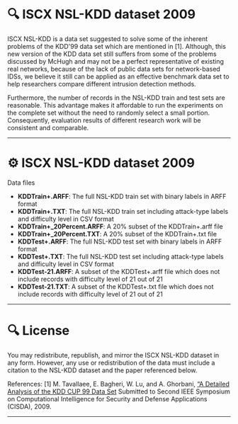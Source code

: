 # 🔍 ISCX NSL-KDD dataset 2009

ISCX NSL-KDD is a data set suggested to solve some of the inherent problems of the KDD'99 data set which are mentioned in [1]. Although, this new version of the KDD data set still suffers from some of the problems discussed by McHugh and may not be a perfect representative of existing real networks, because of the lack of public data sets for network-based IDSs, we believe it still can be applied as an effective benchmark data set to help researchers compare different intrusion detection methods.

Furthermore, the number of records in the NSL-KDD train and test sets are reasonable. This advantage makes it affordable to run the experiments on the complete set without the need to randomly select a small portion. Consequently, evaluation results of different research work will be consistent and comparable.

---
# ⚙️ ISCX NSL-KDD dataset 2009

Data files

- **KDDTrain+.ARFF**: The full NSL-KDD train set with binary labels in ARFF format
- **KDDTrain+.TXT**: The full NSL-KDD train set including attack-type labels and difficulty level in CSV format
- **KDDTrain+_20Percent.ARFF**: A 20% subset of the KDDTrain+.arff file
- **KDDTrain+_20Percent.TXT**: A 20% subset of the KDDTrain+.txt file
- **KDDTest+.ARFF**: The full NSL-KDD test set with binary labels in ARFF format
- **KDDTest+.TXT**: The full NSL-KDD test set including attack-type labels and difficulty level in CSV format
- **KDDTest-21.ARFF**: A subset of the KDDTest+.arff file which does not include records with difficulty level of 21 out of 21
- **KDDTest-21.TXT**: A subset of the KDDTest+.txt file which does not include records with difficulty level of 21 out of 21

---
# 🔍 License
You may redistribute, republish, and mirror the ISCX NSL-KDD dataset in any form. However, any use or redistribution of the data must include a citation to the NSL-KDD dataset and the paper referenced below.

References: [1] M. Tavallaee, E. Bagheri, W. Lu, and A. Ghorbani, [“A Detailed Analysis of the KDD CUP 99 Data Set](https://ieeexplore.ieee.org/document/5356528) Submitted to Second IEEE Symposium on Computational Intelligence for Security and Defense Applications (CISDA), 2009.

--- 
